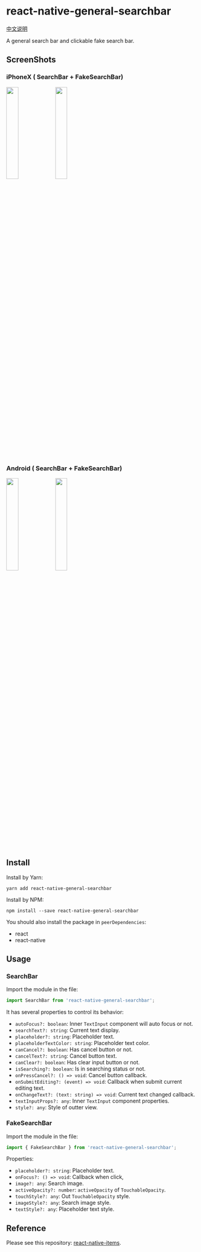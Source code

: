 # react-native-general-searchbar

[中文说明](README-zh_CN.md)

A general search bar and clickable fake search bar.

## ScreenShots

### iPhoneX ( SearchBar + FakeSearchBar)

<p float="left">

<img src="/resource/SearchBar-iPhoneX.png" width="25%">

<img src="/resource/FakeSearchBar-iPhoneX.png" width="25%">

</p>

### Android ( SearchBar + FakeSearchBar)

<p float="left">

<img src="/resource/SearchBar-Android.jpeg" width="25%">

<img src="/resource/FakeSearchBar-Android.jpeg" width="25%">

</p>

## Install

Install by Yarn:

```shell
yarn add react-native-general-searchbar
```

Install by NPM:

```shell
npm install --save react-native-general-searchbar
```

You should also install the package in `peerDependencies`:

* react
* react-native

## Usage

### SearchBar

Import the module in the file:

```javascript
import SearchBar from 'react-native-general-searchbar';
```

It has several properties to control its behavior:

* `autoFocus?: boolean`: Inner `TextInput` component will auto focus or not.
* `searchText?: string`: Current text display.
* `placeholder?: string`: Placeholder text.
* `placeholderTextColor: string`: Placeholder text color.
* `canCancel?: boolean`: Has cancel button or not.
* `cancelText?: string`: Cancel button text.
* `canClear?: boolean`: Has clear input button or not.
* `isSearching?: boolean`: Is in searching status or not.
* `onPressCancel?: () => void`: Cancel button callback.
* `onSubmitEditing?: (event) => void`: Callback when submit current editing text.
* `onChangeText?: (text: string) => void`: Current text changed callback.
* `textInputProps?: any`: Inner `TextInput` component properties.
* `style?: any`: Style of outter view.

### FakeSearchBar

Import the module in the file:

```javascript
import { FakeSearchBar } from 'react-native-general-searchbar';
```

Properties:

* `placeholder?: string`: Placeholder text.
* `onFocus?: () => void`: Callback when click,
* `image?: any`: Search image.
* `activeOpacity?: number`: `activeOpacity` of `TouchableOpacity`.
* `touchStyle?: any`: Out `TouchableOpacity` style.
* `imageStyle?: any`: Search image style.
* `textStyle?: any`: Placeholder text style.

## Reference

Please see this repository: [react-native-items](https://github.com/gaoxiaosong/react-native-items).
